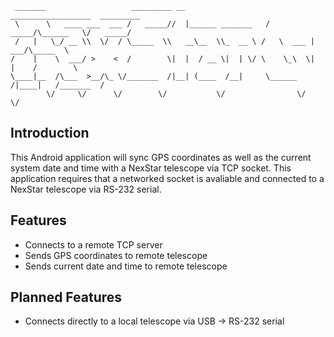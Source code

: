 ```
 _______                   _________ __                   __________________  _________
 \      \   ____ ___  ___ /   _____//  |______ _______   /  _____/\______   \/   _____/
 /   |   \_/ __ \\  \/  / \_____  \\   __\__  \\_  __ \ /   \  ___ |     ___/\_____  \ 
/    |    \  ___/ >    <  /        \|  |  / __ \|  | \/ \    \_\  \|    |    /        \
\____|__  /\___  >__/\_ \/_______  /|__| (____  /__|     \______  /|____|   /_______  /
        \/     \/      \/        \/           \/                \/                  \/ 
```
## Introduction

This Android application will sync GPS coordinates as well as the current system date and time with a NexStar telescope via TCP socket.  This application requires that a networked socket is avaliable and connected to a NexStar telescope via RS-232 serial.

## Features

* Connects to a remote TCP server
* Sends GPS coordinates to remote telescope
* Sends current date and time to remote telescope

## Planned Features

* Connects directly to a local telescope via USB -> RS-232 serial

